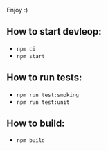 Enjoy :)

## How to start devleop:

- `npm ci`
- `npm start`

## How to run tests:

- `npm run test:smoking`
- `npm run test:unit`

## How to build:

- `npm build`